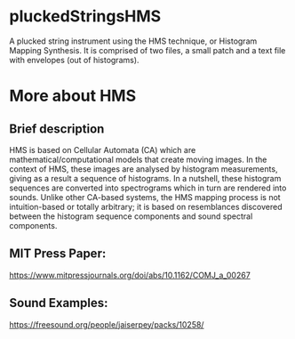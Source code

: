 # pluckedStringsHMS
A plucked string instrument using the HMS technique, or Histogram Mapping Synthesis. It is comprised of two files, a small patch and a text file with envelopes (out of histograms).


# More about HMS

## Brief description

HMS is based on Cellular Automata (CA) which are mathematical/computational models that create moving images. In the context of HMS, these images are analysed by histogram measurements, giving as a result a sequence of histograms. In a nutshell, these histogram sequences are converted into spectrograms which in turn are rendered into sounds. Unlike other CA-based systems, the HMS mapping process is not intuition-based or totally arbitrary; it is based on resemblances discovered between the histogram sequence components and sound spectral components. 

## MIT Press Paper:
https://www.mitpressjournals.org/doi/abs/10.1162/COMJ_a_00267


## Sound Examples:
https://freesound.org/people/jaiserpey/packs/10258/
